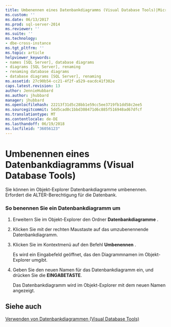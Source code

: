 ```yaml
---
title: Umbenennen eines Datenbankdiagramms (Visual Database Tools)|Microsoft-Dokumente
ms.custom: ''
ms.date: 06/13/2017
ms.prod: sql-server-2014
ms.reviewer: ''
ms.suite: ''
ms.technology:
- dbe-cross-instance
ms.tgt_pltfrm: ''
ms.topic: article
helpviewer_keywords:
- names [SQL Server], database diagrams
- diagrams [SQL Server], renaming
- renaming database diagrams
- database diagrams [SQL Server], renaming
ms.assetid: 27c90b54-cc21-4f2f-a529-eacdc41f302e
caps.latest.revision: 13
author: JennieHubbard
ms.author: jhubbard
manager: jhubbard
ms.openlocfilehash: 22213f31d5c28bb1e59cc5ee3719fb1dd58c2ee5
ms.sourcegitcommit: 5dd5cad0c1bbd308471d6c885f516948ad67dfcf
ms.translationtype: MT
ms.contentlocale: de-DE
ms.lasthandoff: 06/19/2018
ms.locfileid: "36056123"
---
```

# <a name="rename-a-database-diagram-visual-database-tools"></a>Umbenennen eines Datenbankdiagramms (Visual Database Tools)
  Sie können im Objekt-Explorer Datenbankdiagramme umbenennen. Erfordert die ALTER-Berechtigung für die Datenbank.  
  
### <a name="to-rename-a-database-diagram"></a>So benennen Sie ein Datenbankdiagramm um  
  
1.  Erweitern Sie im Objekt-Explorer den Ordner **Datenbankdiagramme** .  
  
2.  Klicken Sie mit der rechten Maustaste auf das umzubenennende Datenbankdiagramm.  
  
3.  Klicken Sie im Kontextmenü auf den Befehl **Umbenennen** .  
  
     Es wird ein Eingabefeld geöffnet, das den Diagrammnamen im Objekt-Explorer umgibt.  
  
4.  Geben Sie den neuen Namen für das Datenbankdiagramm ein, und drücken Sie die **EINGABETASTE**.  
  
     Das Datenbankdiagramm wird im Objekt-Explorer mit dem neuen Namen angezeigt.  
  
## <a name="see-also"></a>Siehe auch  
 [Verwenden von Datenbankdiagrammen &#40;Visual Database Tools&#41;](visual-database-tools.md)  
  
  